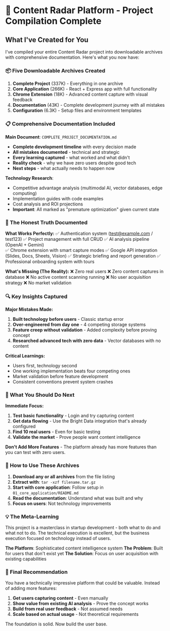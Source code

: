 # 🎉 Content Radar Platform - Project Compilation Complete

## What I've Created for You

I've compiled your entire Content Radar project into downloadable archives with comprehensive documentation. Here's what you now have:

### 📦 Five Downloadable Archives Created

1. **Complete Project** (337K) - Everything in one archive
2. **Core Application** (266K) - React + Express app with full functionality  
3. **Chrome Extension** (18K) - Advanced content capture with visual feedback
4. **Documentation** (43K) - Complete development journey with all mistakes
5. **Configuration** (6.3K) - Setup files and environment templates

### 📋 Comprehensive Documentation Included

**Main Document**: `COMPLETE_PROJECT_DOCUMENTATION.md`
- **Complete development timeline** with every decision made
- **All mistakes documented** - technical and strategic  
- **Every learning captured** - what worked and what didn't
- **Reality check** - why we have zero users despite good tech
- **Next steps** - what actually needs to happen now

**Technology Research**: 
- Competitive advantage analysis (multimodal AI, vector databases, edge computing)
- Implementation guides with code examples
- Cost analysis and ROI projections
- **Important**: All marked as "premature optimization" given current state

### 🎯 The Honest Truth Documented

**What Works Perfectly:**
✅ Authentication system (test@example.com / test123)
✅ Project management with full CRUD
✅ AI analysis pipeline (OpenAI + Gemini)  
✅ Chrome extension with smart capture modes
✅ Google API integration (Slides, Docs, Sheets, Vision)
✅ Strategic briefing and report generation
✅ Professional onboarding system with tours

**What's Missing (The Reality):**
❌ Zero real users
❌ Zero content captures in database
❌ No active content scanning running
❌ No user acquisition strategy
❌ No market validation

### 🔍 Key Insights Captured

**Major Mistakes Made:**
1. **Built technology before users** - Classic startup error
2. **Over-engineered from day one** - 4 competing storage systems
3. **Feature creep without validation** - Added complexity before proving concept
4. **Researched advanced tech with zero data** - Vector databases with no content

**Critical Learnings:**
- Users first, technology second
- One working implementation beats four competing ones
- Market validation before feature development
- Consistent conventions prevent system crashes

### 🚀 What You Should Do Next

**Immediate Focus:**
1. **Test basic functionality** - Login and try capturing content
2. **Get data flowing** - Use the Bright Data integration that's already configured
3. **Find 10 real users** - Even for basic testing
4. **Validate the market** - Prove people want content intelligence

**Don't Add More Features** - The platform already has more features than you can test with zero users.

### 📁 How to Use These Archives

1. **Download any or all archives** from the file listing
2. **Extract with**: `tar -xzf filename.tar.gz`
3. **Start with core application**: Follow setup in `01_core_application/README.md`
4. **Read the documentation**: Understand what was built and why
5. **Focus on users**: Not technology improvements

### 💡 The Meta-Learning

This project is a masterclass in startup development - both what to do and what not to do. The technical execution is excellent, but the business execution focused on technology instead of users.

**The Platform**: Sophisticated content intelligence system
**The Problem**: Built for users that don't exist yet
**The Solution**: Focus on user acquisition with existing capabilities

### 🎯 Final Recommendation

You have a technically impressive platform that could be valuable. Instead of adding more features:

1. **Get users capturing content** - Even manually
2. **Show value from existing AI analysis** - Prove the concept works
3. **Build from real user feedback** - Not assumed needs
4. **Scale based on actual usage** - Not theoretical requirements

The foundation is solid. Now build the user base.
